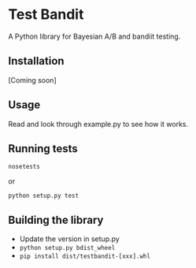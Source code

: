# Test Bandit

A Python library for Bayesian A/B and bandiit testing.

## Installation

[Coming soon]

## Usage

Read and look through example.py to see how it works.

## Running tests

`nosetests`

or

`python setup.py test`

## Building the library

- Update the version in setup.py
- `python setup.py bdist_wheel`
- `pip install dist/testbandit-[xxx].whl`

